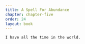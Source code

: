 ```yaml
---
title: A Spell For Abundance
chapter: chapter-five
order: 24
layout: book
---
```


`I have all the time in the world.`
